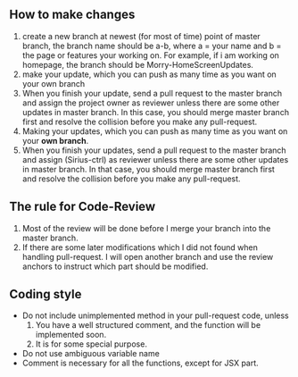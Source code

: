 
## How to make changes
1. create a new branch at newest (for most of time) point of master branch, the branch name should be a-b, where a = your name and b = the page or features your working on. For example, if i am working on homepage, the branch should be Morry-HomeScreenUpdates.
2. make your update, which you can push as many time as you want on your own branch
3. When you finish your update, send a pull request to the master branch and assign the project owner as reviewer unless there are some other updates in master branch. In this case, you should merge master branch first and resolve the collision before you make any pull-request.
2. Making your updates, which you can push as many time as you want on your **own branch**.
3. When you finish your updates, send a pull request to the master branch and assign (Sirius-ctrl) as reviewer unless there are some other updates in master branch. In that case, you should merge master branch first and resolve the collision before you make any pull-request.

## The rule for Code-Review

1. Most of the review will be done before I merge your branch into the master branch.
2. If there are some later modifications which I did not found when handling pull-request. I will open another branch and use the review anchors to instruct which part should be modified.


## Coding style

- Do not include unimplemented method in your pull-request code, unless
  1. You have a well structured comment, and the function will be implemented soon.
  2. It is for some special purpose.
- Do not use ambiguous variable name
- Comment is necessary for all the functions, except for JSX part.